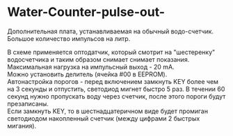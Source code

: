 # Water-Counter-pulse-out-
Дополнительная плата, устанавливаемая на обычный водо-счетчик. Большое количество импульсов на литр.

В схеме применяется оптодатчик, который смотрит на "шестеренку" водосчетчика и таким образом снимает снимает показания.<br>
Максимальная нагрузка на импульсный выход - 20 mA.<br>
Можно установить делитель (ячейка #00 в EEPROM).<br>
Автонастройка порогов - перед включением замкнуть KEY более чем на 3 секунды и отпустить, светодиод мигнет быстро 5 раз. В течении 60 секунд нужно пропускать воду через счетчик, после этого пороги будут презаписаны.<br>
Если замкнуть KEY, то в шестнадцатеричном виде будет промиган светодиодом накопленный счетчик (между цифрами 2 быстрых мигания).<br>

